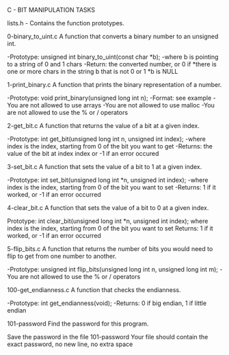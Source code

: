 C - BIT MANIPULATION
TASKS

lists.h - Contains the function prototypes.

0-binary_to_uint.c
A function that converts a binary number to an unsigned int.

-Prototype: unsigned int binary_to_uint(const char *b);
-where b is pointing to a string of 0 and 1 chars
-Return: the converted number, or 0 if
  *there is one or more chars in the string b that is not 0 or 1
  *b is NULL

1-print_binary.c
A function that prints the binary representation of a number.

-Prototype: void print_binary(unsigned long int n);
-Format: see example
-You are not allowed to use arrays
-You are not allowed to use malloc
-You are not allowed to use the % or / operators


2-get_bit.c
A function that returns the value of a bit at a given index.

-Prototype: int get_bit(unsigned long int n, unsigned int index);
-where index is the index, starting from 0 of the bit you want to get
-Returns: the value of the bit at index index or -1 if an error occured


3-set_bit.c
A function that sets the value of a bit to 1 at a given index.

-Prototype: int set_bit(unsigned long int *n, unsigned int index);
-where index is the index, starting from 0 of the bit you want to set
-Returns: 1 if it worked, or -1 if an error occurred


4-clear_bit.c
A function that sets the value of a bit to 0 at a given index.

Prototype: int clear_bit(unsigned long int *n, unsigned int index);
where index is the index, starting from 0 of the bit you want to set
Returns: 1 if it worked, or -1 if an error occurred


5-flip_bits.c
A function that returns the number of bits you would need to flip to get from one number to another.

-Prototype: unsigned int flip_bits(unsigned long int n, unsigned long int m);
-You are not allowed to use the % or / operators


100-get_endianness.c
A function that checks the endianness.

-Prototype: int get_endianness(void);
-Returns: 0 if big endian, 1 if little endian


101-password
Find the password for this program.

Save the password in the file 101-password
Your file should contain the exact password, no new line, no extra space
